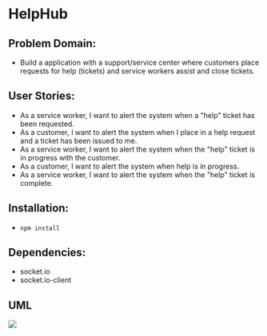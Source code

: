 # HelpHub 

## Problem Domain:
- Build a application with a support/service center where customers place requests for help (tickets) and service workers assist and close tickets.

## User Stories:
- As a service worker, I want to alert the system when a "help" ticket has been requested.
- As a customer, I want to alert the system when I place in a help request and a ticket has been issued to me.
- As a service worker, I want to alert the system when the "help" ticket is in progress with the customer.
- As a customer, I want to alert the system when help is in progress. 
- As a service worker, I want to alert the system when the "help" ticket is complete.

## Installation: 
- `npm install`

## Dependencies:
- socket.io
- socket.io-client

## UML 
![](lab14.png)